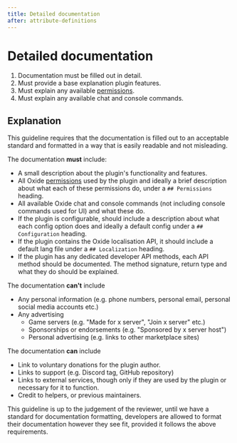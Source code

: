 ```yaml
---
title: Detailed documentation
after: attribute-definitions
---
```


# Detailed documentation

1. Documentation must be filled out in detail.
2. Must provide a base explanation plugin features.
3. Must explain any available <a href="/glossary#permissions" class="glossary-term">permissions</a>.
4. Must explain any available chat and console commands.

## Explanation

This guideline requires that the documentation is filled out to an acceptable standard and formatted in a way that is easily readable and not misleading.

The documentation **must** include:

- A small description about the plugin's functionality and features.
- All Oxide <a href="/glossary#permissions" class="glossary-term"><span class="glossary-term__word">permissions</span></a> used by the plugin and ideally a brief description about what each of these permissions do, under a `## Permissions` heading.
- All available Oxide chat and console commands (not including console commands used for UI) and what these do.
- If the plugin is configurable, should include a description about what each config option does and ideally a default config under a `## Configuration` heading.
- If the plugin contains the Oxide localisation API, it should include a default lang file under a `## Localization` heading.
- If the plugin has any dedicated developer API methods, each API method should be documented. The method signature, return type and what they do should be explained.

The documentation **can't** include

- Any personal information (e.g. phone numbers, personal email, personal social media accounts etc.)
- Any advertising
  - Game servers (e.g. "Made for x server", "Join x server" etc.)
  - Sponsorships or endorsements (e.g. "Sponsored by x server host")
  - Personal advertising (e.g. links to other marketplace sites)

The documentation **can** include

- Link to voluntary donations for the plugin author.
- Links to support (e.g. Discord tag, GitHub repository)
- Links to external services, though only if they are used by the plugin or necessary for it to function.
- Credit to helpers, or previous maintainers.

This guideline is up to the judgement of the reviewer, until we have a standard for documentation formatting, developers are allowed to format their documentation however they see fit, provided it follows the above requirements.
